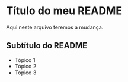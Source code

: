 # Título do meu README

Aqui neste arquivo teremos a mudança.

## Subtítulo do README

- Tópico 1
- Tópico 2 
- Tópico 3